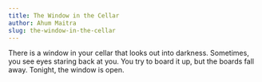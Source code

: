 ```yaml
---
title: The Window in the Cellar
author: Ahum Maitra
slug: the-window-in-the-cellar
---
```


There is a window in your cellar that looks out into darkness.
Sometimes, you see eyes staring back at you.
You try to board it up, but the boards fall away.
Tonight, the window is open.
